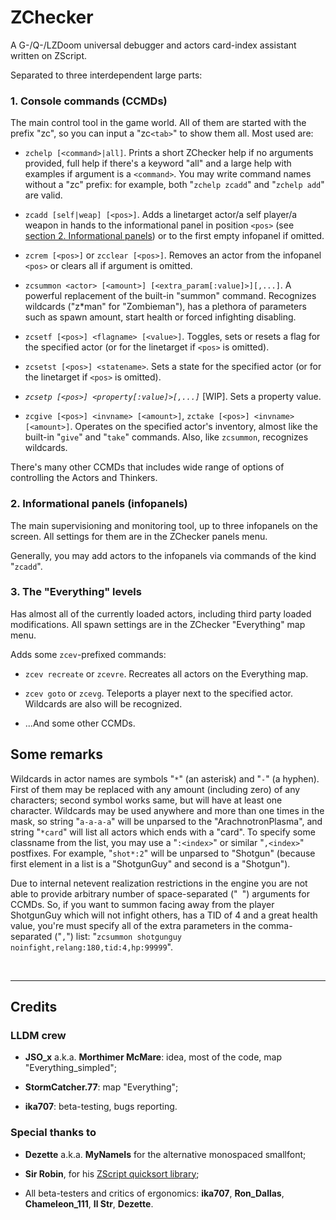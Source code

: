 # ZChecker

A G-/Q-/LZDoom universal debugger and actors card-index assistant written on ZScript.

Separated to three interdependent large parts:

### 1. Console commands (CCMDs)

The main control tool in the game world. All of them are started with the prefix "zc", so you can input a "zc`<tab>`" to show them all. Most used are:

- `zchelp [<command>|all]`. Prints a short ZChecker help if no arguments provided, full help if there's a keyword "all" and a large help with examples if argument is a `<command>`. You may write command names without a "zc" prefix: for example, both "`zchelp zcadd`" and "`zchelp add`" are valid.

- `zcadd [self|weap] [<pos>]`. Adds a linetarget actor/a self player/a weapon in hands to the informational panel in position `<pos>` (see [section 2. Informational panels](#2-informational-panels-infopanels)) or to the first empty infopanel if omitted.

- `zcrem [<pos>]` or `zcclear [<pos>]`. Removes an actor from the infopanel `<pos>` or clears all if argument is omitted.

- `zcsummon <actor> [<amount>] [<extra_param[:value]>][,...]`. A powerful replacement of the built-in "summon" command. Recognizes wildcards ("z*man" for "Zombieman"), has a plethora of parameters such as spawn amount, start health or forced infighting disabling.

- `zcsetf [<pos>] <flagname> [<value>]`. Toggles, sets or resets a flag for the specified actor (or for the linetarget if `<pos>` is omitted).

- `zcsetst [<pos>] <statename>`. Sets a state for the specified actor (or for the linetarget if `<pos>` is omitted).

- _`zcsetp [<pos>] <property[:value]>[,...]`_ [WIP]. Sets a property value.

- `zcgive [<pos>] <invname> [<amount>]`, `zctake [<pos>] <invname> [<amount>]`. Operates on the specified actor's inventory, almost like the built-in "`give`" and "`take`" commands. Also, like `zcsummon`, recognizes wildcards.

There's many other CCMDs that includes wide range of options of controlling the Actors and Thinkers.


### 2. Informational panels (infopanels)

The main supervisioning and monitoring tool, up to three infopanels on the screen. All settings for them are in the ZChecker panels menu.

Generally, you may add actors to the infopanels via commands of the kind "`zcadd`".


### 3. The "Everything" levels

Has almost all of the currently loaded actors, including third party loaded modifications. All spawn settings are in the ZChecker "Everything" map menu.

Adds some `zcev`-prefixed commands:

- `zcev recreate` or `zcevre`. Recreates all actors on the Everything map.

- `zcev goto` or `zcevg`. Teleports a player next to the specified actor. Wildcards are also will be recognized.

- ...And some other CCMDs.


## Some remarks

Wildcards in actor names are symbols "`*`" (an asterisk) and "`-`" (a hyphen). First of them may be replaced with any amount (including zero) of any characters; second symbol works same, but will have at least one character. Wildcards may be used anywhere and more than one times in the mask, so string "`a-a-a-a`" will be unparsed to the "ArachnotronPlasma", and string "`*card`" will list all actors which ends with a "card". To specify some classname from the list, you may use a "`:<index>`" or similar "`,<index>`" postfixes. For example, "`shot*:2`" will be unparsed to "Shotgun" (because first element in a list is a "ShotgunGuy" and second is a "Shotgun").

Due to internal netevent realization restrictions in the engine you are not able to provide arbitrary number of space-separated ("` `") arguments for CCMDs. So, if you want to summon facing away from the player ShotgunGuy which will not infight others, has a TID of 4 and a great health value, you're must specify all of the extra parameters in the comma-separated ("`,`") list: "`zcsummon shotgunguy noinfight,relang:180,tid:4,hp:99999`".



<p><br></p>

---
## Credits ##

### LLDM crew

- **JSO_x** a.k.a. **Morthimer McMare**: idea, most of the code, map "Everything_simpled";

- **StormCatcher.77**: map "Everything";

- **ika707**: beta-testing, bugs reporting.


### Special thanks to

- **Dezette** a.k.a. **MyNameIs** for the alternative monospaced smallfont;

- **Sir Robin**, for his [ZScript quicksort library](https://forum.zdoom.org/viewtopic.php?f=105&t=75757);

- All beta-testers and critics of ergonomics: **ika707**, **Ron_Dallas**, **Chameleon_111**, **Il Str**, **Dezette**.
